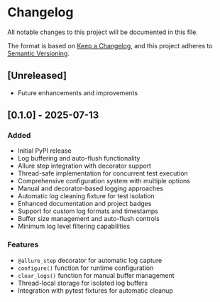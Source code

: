 # Changelog

All notable changes to this project will be documented in this file.

The format is based on [Keep a Changelog](https://keepachangelog.com/en/1.0.0/), and this project adheres to [Semantic Versioning](https://semver.org/spec/v2.0.0.html).

## [Unreleased]
- Future enhancements and improvements

## [0.1.0] - 2025-07-13
### Added
- Initial PyPI release
- Log buffering and auto-flush functionality
- Allure step integration with decorator support
- Thread-safe implementation for concurrent test execution
- Comprehensive configuration system with multiple options
- Manual and decorator-based logging approaches
- Automatic log cleaning fixture for test isolation
- Enhanced documentation and project badges
- Support for custom log formats and timestamps
- Buffer size management and auto-flush controls
- Minimum log level filtering capabilities

### Features
- `@allure_step` decorator for automatic log capture
- `configure()` function for runtime configuration
- `clear_logs()` function for manual buffer management
- Thread-local storage for isolated log buffers
- Integration with pytest fixtures for automatic cleanup
